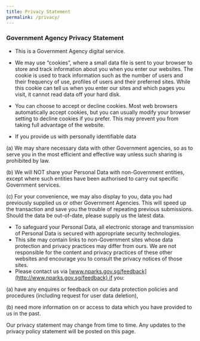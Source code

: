 ```yaml
---
title: Privacy Statement
permalink: /privacy/
---
```

### **Government Agency Privacy Statement**

*   This is a Government Agency digital service.
*   We may use “cookies”, where a small data file is sent to your browser to store and track information about you when you enter our websites. The cookie is used to track information such as the number of users and their frequency of use, profiles of users and their preferred sites. While this cookie can tell us when you enter our sites and which pages you visit, it cannot read data off your hard disk.

*   You can choose to accept or decline cookies. Most web browsers automatically accept cookies, but you can usually modify your browser setting to decline cookies if you prefer. This may prevent you from taking full advantage of the website.
*   If you provide us with personally identifiable data

(a) We may share necessary data with other Government agencies, so as to serve you in the most efficient and effective way unless such sharing is prohibited by law.

(b) We will NOT share your Personal Data with non-Government entities, except where such entities have been authorised to carry out specific Government services.

(c) For your convenience, we may also display to you, data you had previously supplied us or other Government Agencies. This will speed up the transaction and save you the trouble of repeating previous submissions. Should the data be out-of-date, please supply us the latest data.

*   To safeguard your Personal Data, all electronic storage and transmission of Personal Data is secured with appropriate security technologies.
*   This site may contain links to non-Government sites whose data protection and privacy practices may differ from ours. We are not responsible for the content and privacy practices of these other websites and encourage you to consult the privacy notices of those sites.
*   Please contact us via [www.nparks.gov.sg/feedback](http://www.nparks.gov.sg/feedback) if you:

(a) have any enquires or feedback on our data protection policies and procedures (including request for user data deletion),

(b) need more information on or access to data which you have provided to us in the past.

Our privacy statement may change from time to time. Any updates to the privacy policy statement will be posted on this page.